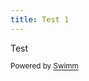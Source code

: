 ```yaml
---
title: Test 1
---
```

Test

<SwmMeta version="3.0.0" repo-id="Z2l0aHViJTNBJTNBbW9uZ28lM0ElM0FJZGl0WWVnZXJTd2ltbQ==" repo-name="mongo"><sup>Powered by [Swimm](https://staging.swimm.cloud/)</sup></SwmMeta>
